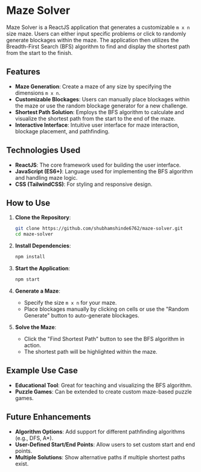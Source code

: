 # Maze Solver

Maze Solver is a ReactJS application that generates a customizable `m x n` size maze. Users can either input specific problems or click to randomly generate blockages within the maze. The application then utilizes the Breadth-First Search (BFS) algorithm to find and display the shortest path from the start to the finish.

## Features

- **Maze Generation**: Create a maze of any size by specifying the dimensions `m x n`.
- **Customizable Blockages**: Users can manually place blockages within the maze or use the random blockage generator for a new challenge.
- **Shortest Path Solution**: Employs the BFS algorithm to calculate and visualize the shortest path from the start to the end of the maze.
- **Interactive Interface**: Intuitive user interface for maze interaction, blockage placement, and pathfinding.

## Technologies Used

- **ReactJS**: The core framework used for building the user interface.
- **JavaScript (ES6+)**: Language used for implementing the BFS algorithm and handling maze logic.
- **CSS (TailwindCSS)**: For styling and responsive design.

## How to Use

1. **Clone the Repository**:  
   ```bash
   git clone https://github.com/shubhamshinde6762/maze-solver.git
   cd maze-solver
   ```

2. **Install Dependencies**:  
   ```bash
   npm install
   ```

3. **Start the Application**:  
   ```bash
   npm start
   ```

4. **Generate a Maze**:  
   - Specify the size `m x n` for your maze.
   - Place blockages manually by clicking on cells or use the "Random Generate" button to auto-generate blockages.

5. **Solve the Maze**:  
   - Click the "Find Shortest Path" button to see the BFS algorithm in action.
   - The shortest path will be highlighted within the maze.

## Example Use Case

- **Educational Tool**: Great for teaching and visualizing the BFS algorithm.
- **Puzzle Games**: Can be extended to create custom maze-based puzzle games.

## Future Enhancements
- **Algorithm Options**: Add support for different pathfinding algorithms (e.g., DFS, A*).
- **User-Defined Start/End Points**: Allow users to set custom start and end points.
- **Multiple Solutions**: Show alternative paths if multiple shortest paths exist.

